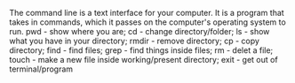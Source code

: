 The command line is a text interface for your computer. It is a program that takes in commands, which it passes on the computer's operating system to run.
pwd - show where you are; cd - change directory/folder; ls - show what you have in your directory; rmdir - remove directory; cp - copy directory; find - find files; grep - find things inside files; rm - delet a file; touch - make a new file inside working/present directory; exit - get out of terminal/program
